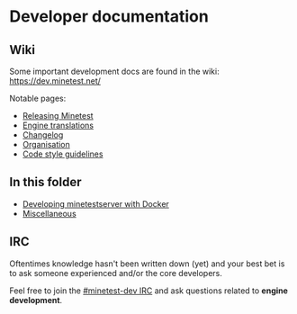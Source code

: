 # Developer documentation

## Wiki

Some important development docs are found in the wiki: https://dev.minetest.net/

Notable pages:

- [Releasing Minetest](https://dev.minetest.net/Releasing_Minetest)
- [Engine translations](https://dev.minetest.net/Translation#Maintaining_engine_translations)
- [Changelog](https://dev.minetest.net/Changelog)
- [Organisation](https://dev.minetest.net/Organisation)
- [Code style guidelines](https://dev.minetest.net/Code_style_guidelines)

## In this folder

- [Developing minetestserver with Docker](docker.md)
- [Miscellaneous](misc.md)

## IRC

Oftentimes knowledge hasn't been written down (yet) and your best bet is to ask someone experienced and/or the core developers.

Feel free to join the [#minetest-dev IRC](https://wiki.minetest.net/IRC) and ask questions related to **engine development**.
